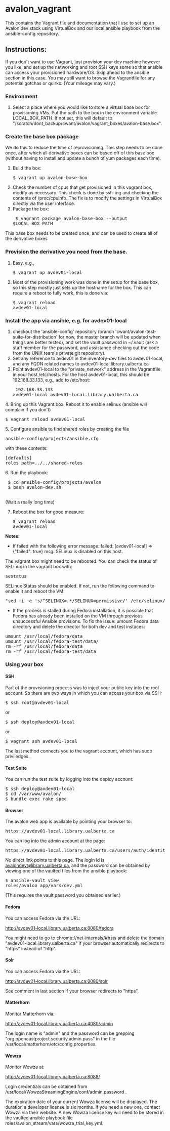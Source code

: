 # avalon_vagrant
This contains the Vagrant file and documentation that I use to set up an Avalon dev stack using VirtualBox and our local ansible playbook from the ansible-config repository.

## Instructions:

If you don't want to use Vagrant, just provision your dev machine however you like, and set up the networking and root SSH keys some so that ansible can access your provisioned hardware/OS. Skip ahead to the ansible section in this case. You may still want to browse the Vagrantfile for any potential gotchas or quirks. (Your mileage may vary.)

### Environment

1. Select a place where you would like to store a virtual base
     box for provisioning VMs. Put the path to the box in
     the environment variable LOCAL_BOX_PATH. If not set, this
      will default to "/scratch/dont_backup/cwant/avalon/vagrant_boxes/avalon-base.box".

### Create the base box package

We do this to reduce the time of reprovisioning. This step needs to be done once, after which all derivative boxes can be based off of this base box (without having to install and update a bunch of yum packages each time).

1. Build the box: <pre>$ vagrant up avalon-base-box</pre>
2. Check the number of cpus that get provisioned in this vagrant box, modify
     as necessary. This check is done by ssh-ing and checking the contents
     of /proc/cpuinfo. The fix is to modify the settings in VirtualBox
     directly via the user interface.
3. Package the box:<pre>
$ vagrant package avalon-base-box --output $LOCAL_BOX_PATH</pre>

This base box needs to be created once, and can be used to
create all of the derivative boxes

### Provision the derivative you need from the base.

1. Easy, e.g., <pre>$ vagrant up avdev01-local</pre>
2. Most of the provisioning work was done in the setup for the base box,
   so this step mostly just sets up the hostname for the box. This can require
   a reboot to fully work, this is done via: <pre>$ vagrant reload avdev01-local</pre>

### Install the app via ansible, e.g. for avdev01-local

1. checkout the 'ansible-config' repository (branch 'cwant/avalon-test-suite-for-distribution'
   for now, the master branch will be updated when things are better tested),
   and set the vault password in ~/.vault (ask a staff member for the password, and
   assistance checking out the code from the UNIX team's private git repository).
2. Set any reference to avdev01 in the inventory-dev files to avdev01-local,  
   and any FQDN related names to avdev01-local.library.ualberta.ca
3. Point avdev01-local to the "private_network" address in the
   Vagrantfile in your host /etc/hosts. For the host avdev01-local, this should
   be 192.168.33.133, e.g., add to /etc/host:<pre>
   192.168.33.133  avdev01-local avdev01-local.library.ualberta.ca
</pre>
4. Bring up this Vagrant box. Reboot it to enable selinux
   (ansible will complain if you don't)<pre>$ vagrant reload avdev01-local</pre>
5. Configure ansible to find shared roles by creating the file <pre>ansible-config/projects/ansible.cfg</pre> with these contents:<pre>
[defaults]
roles_path=../../shared-roles
</pre>
6. Run the playbook:<pre>
 $ cd ansible-config/projects/avalon
 $ bash avalon-dev.sh
 </pre> (Wait a really long time)

7. Reboot the box for good measure: <pre>$ vagrant reload avdev01-local</pre>

**Notes:** 
- If failed with the following error message:
</pre>failed: [avdev01-local] => {"failed": true}
msg: SELinux is disabled on this host.</pre>

The vagrant box might need to be rebooted. You can check the status of SELinux in the vagrant box with:
<pre>sestatus</pre>
SELinux Status should be enabled. If not, run the following command to enable it and reboot the VM:
<pre>"sed -i -e 's/^SELINUX=.*/SELINUX=permissive/' /etc/selinux/config"</pre>

- If the process is stalled during Fedora installation, it is possible that Fedora has already been installed on the VM through previous unsuccessful Ansible provisions. To fix the issue:
umount Fedora data directory and delete the director for both dev and test instaces:
<pre>
umount /usr/local/fedora/data
umount /usr/local/fedora-test/data/
rm -rf /usr/local/fedora/data
rm -rf /usr/local/fedora-test/data
</pre>


### Using your box

#### SSH

Part of the provisioning process was to inject your public key into the root
account. So there are two ways in which you can access your box via SSH:

<pre>$ ssh root@avdev01-local</pre>
or
<pre>$ ssh deploy@avdev01-local</pre>
or
<pre>$ vagrant ssh avdev01-local</pre>

The last method connects you to the vagrant account, which has sudo priviledges.

#### Test Suite

You can run the test suite by logging into the deploy account:
<pre>
$ ssh deploy@avdev01-local
$ cd /var/www/avalon/
$ bundle exec rake spec
</pre>

#### Browser

The avalon web app is available by pointing your browser to:

<pre>https://avdev01-local.library.ualberta.ca</pre>

You can log into the admin account at the page:

<pre>https://avdev01-local.library.ualberta.ca/users/auth/identity</pre>

No direct link points to this page. The login id is avalondev@library.ualberta.ca,
and the password can be obtained by viewing one of the vaulted files from the ansible
playbook: <pre>$ ansible-vault view roles/avalon_app/vars/dev.yml
</pre>

(This requires the vault password you obtained earlier.)

#### Fedora

You can access Fedora via the URL:

http://avdev01-local.library.ualberta.ca:8080/fedora

You might need to go to chrome://net-internals/#hsts and delete the domain "avdev01-local.library.ualberta.ca" if your browser automatically redirects to "https" instead of "http".

#### Solr

You can access Fedora via the URL:

http://avdev01-local.library.ualberta.ca:8080/solr

See comment in last section if your browser redirects to "https".

#### Matterhorn

Monitor Matterhorn via:

http://avdev01-local.library.ualberta.ca:4080/admin

The login name is "admin" and the password can be grepping "org.opencastproject.security.admin.pass" in the file /usr/local/matterhorn/etc/config.properties.

#### Wowza

Monitor Wowza at:

http://avdev01-local.library.ualberta.ca:8088/

Login credentials can be obtained from /usr/local/WowzaStreamingEngine/conf/admin.password .

The expiration date of your current Wowza license will be displayed. The duration a developer license is six months. If you need a new one, contact Wowza via their website. A new Wowza license key will need to be stored in the vaulted ansible playbook file  roles/avalon_stream/vars/wowza_trial_key.yml.
